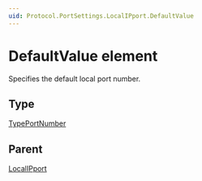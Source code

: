 ```yaml
---
uid: Protocol.PortSettings.LocalIPport.DefaultValue
---
```


# DefaultValue element

Specifies the default local port number.

## Type

[TypePortNumber](xref:Protocol-TypePortNumber)

## Parent

[LocalIPport](xref:Protocol.PortSettings.LocalIPport)
